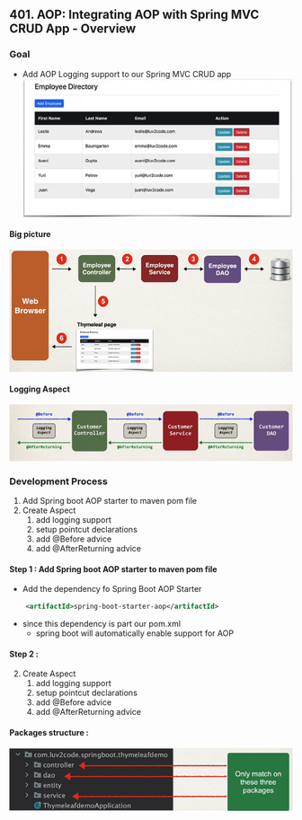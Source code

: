## 401. AOP: Integrating AOP with Spring MVC CRUD App - Overview

### Goal 
* Add AOP Logging support to our Spring MVC CRUD app 
![img.png](img.png)

#### Big picture 
![img_1.png](img_1.png)

#### Logging Aspect 
![img_2.png](img_2.png)

### Development Process 
1. Add Spring boot AOP starter to maven pom file 
2. Create Aspect
   1. add logging support 
   2. setup pointcut declarations 
   3. add @Before advice 
   4. add @AfterReturning advice 

#### Step 1 : Add Spring boot AOP starter to maven pom file 
* Add the dependency fo Spring Boot AOP Starter 
```xml
    <artifactId>spring-boot-starter-aop</artifactId>
```
* since this dependency is part our pom.xml 
  * spring boot will automatically enable support for AOP 

#### Step 2 :
2. Create Aspect
    1. add logging support
    2. setup pointcut declarations
    3. add @Before advice
    4. add @AfterReturning advice
    
#### Packages structure : 
![img_3.png](img_3.png)

